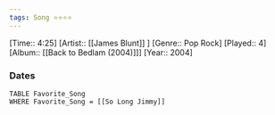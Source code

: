 ```yaml
---
tags: Song ⭐⭐⭐⭐ 
---
```

[Time:: 4:25]
[Artist:: [[James Blunt]] ]
[Genre:: Pop Rock]
[Played:: 4]
[Album:: [[Back to Bedlam (2004)]]]
[Year:: 2004]
### Dates
````dataview
TABLE Favorite_Song
WHERE Favorite_Song = [[So Long Jimmy]]
````